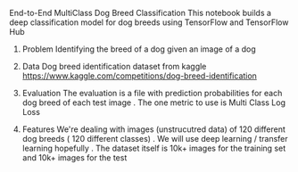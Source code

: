 End-to-End MultiClass Dog Breed Classification
This notebook builds a deep classification model for dog breeds using TensorFlow and TensorFlow Hub

1. Problem
Identifying the breed of a dog given an image of a dog

2. Data
Dog breed identification dataset from kaggle https://www.kaggle.com/competitions/dog-breed-identification

3. Evaluation
The evaluation is a file with prediction probabilities for each dog breed of each test image . The one metric to use is Multi Class Log Loss

4. Features
We're dealing with images (unstrucutred data) of 120 different dog breeds ( 120 different classes) . We will use deep learning / transfer learning hopefully . The dataset itself is 10k+ images for the training set and 10k+ images for the test
